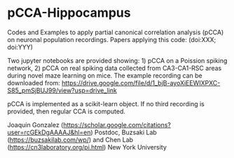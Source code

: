 # pCCA-Hippocampus
Codes and Examples to apply partial canonical correlation analysis (pCCA) on neuronal population recordings. 
Papers applying this code: (doi:XXX; doi:YYY)

Two jupyter notebooks are provided showing: 1) pCCA on a Poission spiking network, 2) pCCA on real spiking data collected from CA3-CA1-RSC areas during novel maze learning on mice. 
The example recording can be downloaded from: 
https://drive.google.com/file/d/1_bjB-ayoXiEEWIXPXC-S85_pmSjBUJ99/view?usp=drive_link

pCCA is implemented as a scikit-learn object. If no third recording is provided, then regular CCA is computed.   

Joaquin Gonzalez (https://scholar.google.com/citations?user=rcGEkDgAAAAJ&hl=en)
Postdoc, Buzsaki Lab (https://buzsakilab.com/wp/) and Chen Lab (https://cn3laboratory.org/pi.html) 
New York University
